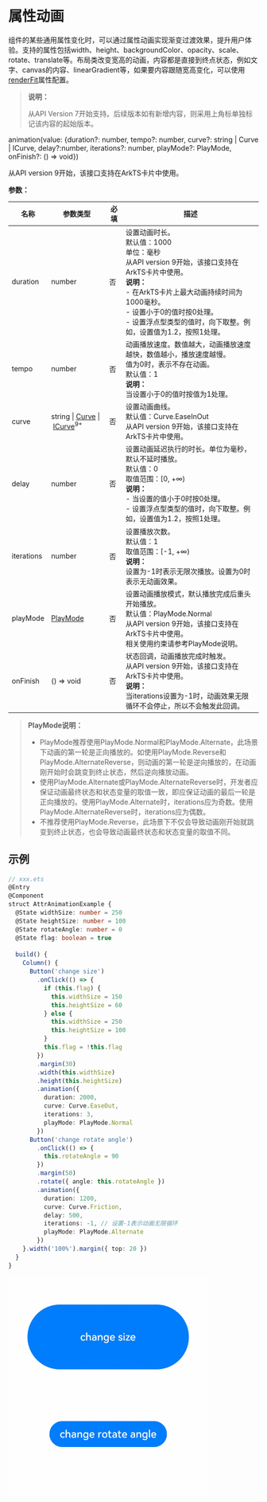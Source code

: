 # 属性动画

组件的某些通用属性变化时，可以通过属性动画实现渐变过渡效果，提升用户体验。支持的属性包括width、height、backgroundColor、opacity、scale、rotate、translate等。布局类改变宽高的动画，内容都是直接到终点状态，例如文字、canvas的内容、linearGradient等，如果要内容跟随宽高变化，可以使用[renderFit](ts-universal_attributes-renderfit.md)属性配置。

> **说明：**
>
> 从API Version 7开始支持。后续版本如有新增内容，则采用上角标单独标记该内容的起始版本。

animation(value: {duration?: number, tempo?: number, curve?: string | Curve | ICurve, delay?:number, iterations?: number, playMode?: PlayMode, onFinish?: () => void})

从API version 9开始，该接口支持在ArkTS卡片中使用。

**参数：**

| 名称         | 参数类型                                       | 必填    | 描述                                                         |
| ---------- | ------------------------------------------| ---- | ------------------------------------------------------------ |
| duration   | number                                    | 否    | 设置动画时长。<br/>默认值：1000<br/>单位：毫秒<br/>从API version 9开始，该接口支持在ArkTS卡片中使用。<br/>**说明：**<br/>- 在ArkTS卡片上最大动画持续时间为1000毫秒。<br/>-&nbsp;设置小于0的值时按0处理。<br/>-&nbsp;设置浮点型类型的值时，向下取整。例如，设置值为1.2，按照1处理。 |
| tempo      | number                                    | 否    | 动画播放速度。数值越大，动画播放速度越快，数值越小，播放速度越慢。<br/>值为0时，表示不存在动画。<br/>默认值：1<br/>**说明：** <br/>当设置小于0的值时按值为1处理。 |
| curve      | string&nbsp;\|&nbsp;[Curve](ts-appendix-enums.md#curve)&nbsp;\|&nbsp;[ICurve](../apis/js-apis-curve.md#icurve)<sup>9+</sup> | 否   | 设置动画曲线。<br/>默认值：Curve.EaseInOut<br/>从API version 9开始，该接口支持在ArkTS卡片中使用。 |
| delay      | number                                    | 否    | 设置动画延迟执行的时长。单位为毫秒，默认不延时播放。<br/>默认值：0<br/>取值范围：[0, +∞)<br/>**说明：** <br/>-&nbsp;当设置的值小于0时按0处理。<br/>-&nbsp;设置浮点型类型的值时，向下取整。例如，设置值为1.2，按照1处理。 |
| iterations | number                                    | 否    | 设置播放次数。<br/>默认值：1<br/>取值范围：[-1, +∞)<br/>**说明：** <br/>设置为-1时表示无限次播放。设置为0时表示无动画效果。 |
| playMode   | [PlayMode](ts-appendix-enums.md#playmode) | 否    | 设置动画播放模式，默认播放完成后重头开始播放。<br/>默认值：PlayMode.Normal<br/>从API version 9开始，该接口支持在ArkTS卡片中使用。<br/>相关使用约束请参考PlayMode说明。 |
| onFinish   | () => void                                | 否    | 状态回调，动画播放完成时触发。<br/>从API version 9开始，该接口支持在ArkTS卡片中使用。<br/>**说明：** <br/>当iterations设置为-1时，动画效果无限循环不会停止，所以不会触发此回调。 |

> **PlayMode说明：**
> - PlayMode推荐使用PlayMode.Normal和PlayMode.Alternate，此场景下动画的第一轮是正向播放的。如使用PlayMode.Reverse和PlayMode.AlternateReverse，则动画的第一轮是逆向播放的，在动画刚开始时会跳变到终止状态，然后逆向播放动画。
> - 使用PlayMode.Alternate或PlayMode.AlternateReverse时，开发者应保证动画最终状态和状态变量的取值一致，即应保证动画的最后一轮是正向播放的。使用PlayMode.Alternate时，iterations应为奇数。使用PlayMode.AlternateReverse时，iterations应为偶数。
> - 不推荐使用PlayMode.Reverse，此场景下不仅会导致动画刚开始就跳变到终止状态，也会导致动画最终状态和状态变量的取值不同。

## 示例

```ts
// xxx.ets
@Entry
@Component
struct AttrAnimationExample {
  @State widthSize: number = 250
  @State heightSize: number = 100
  @State rotateAngle: number = 0
  @State flag: boolean = true

  build() {
    Column() {
      Button('change size')
        .onClick(() => {
          if (this.flag) {
            this.widthSize = 150
            this.heightSize = 60
          } else {
            this.widthSize = 250
            this.heightSize = 100
          }
          this.flag = !this.flag
        })
        .margin(30)
        .width(this.widthSize)
        .height(this.heightSize)
        .animation({
          duration: 2000,
          curve: Curve.EaseOut,
          iterations: 3,
          playMode: PlayMode.Normal
        })
      Button('change rotate angle')
        .onClick(() => {
          this.rotateAngle = 90
        })
        .margin(50)
        .rotate({ angle: this.rotateAngle })
        .animation({
          duration: 1200,
          curve: Curve.Friction,
          delay: 500,
          iterations: -1, // 设置-1表示动画无限循环
          playMode: PlayMode.Alternate
        })
    }.width('100%').margin({ top: 20 })
  }
}
```

![animation](figures/animation.gif)